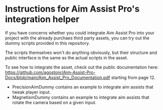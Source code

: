 # Instructions for Aim Assist Pro's integration helper

If you have concerns whether you could integrate Aim Assist Pro into your project with the already purchaes third party assets, you can try out the dummy scripts provided in this repository. 

The scripts themselves won't do anything obviously, but their structure and public interface is the same as the actual scripts in the asset. 

To see how to integrate the asset, check out the public documentation here: https://github.com/agostonr/Aim-Assist-Pro-Docs/blob/main/Aim_Assist_Pro_Documentation.pdf
starting from page 12. 

- PrecisionAimDummy contains an example to integrate aim assists that tweak player input.
- MagnetismDummy contains an example to integrate aim assists that rotate the camera based on a given input. 

